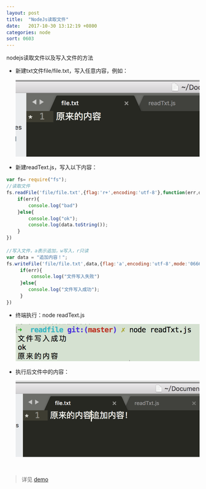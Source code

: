 ```yaml
---
layout: post
title:  "NodeJs读取文件"
date:   2017-10-30 13:12:19 +0800
categories: node
sort: 0603
---
```


nodejs读取文件以及写入文件的方法

- 新建txt文件file/file.txt，写入任意内容，例如：

  ![效果图](/assets/node/0301.png)


- 新建readText.js，写入以下内容：

```js
var fs= require("fs");
//读取文件
fs.readFile('file/file.txt',{flag:'r+',encoding:'utf-8'},function(err,data){
    if(err){
        console.log("bad")
    }else{
        console.log("ok");
        console.log(data.toString());
    }
})

//写入文件，a表示追加，w写入，r只读
var data = "追加内容！";
fs.writeFile('file/file.txt',data,{flag:'a',encoding:'utf-8',mode:'0666'},function(err){
     if(err){
         console.log("文件写入失败")
     }else{
        console.log("文件写入成功");
     }
}) 
```

- 终端执行：node readText.js

  ![效果图](/assets/node/0302.png)

- 执行后文件中的内容：

  ![效果图](/assets/node/0303.png)

  ​



> 详见 [demo](/widget/nodejs/readfile/readTxt.js)
